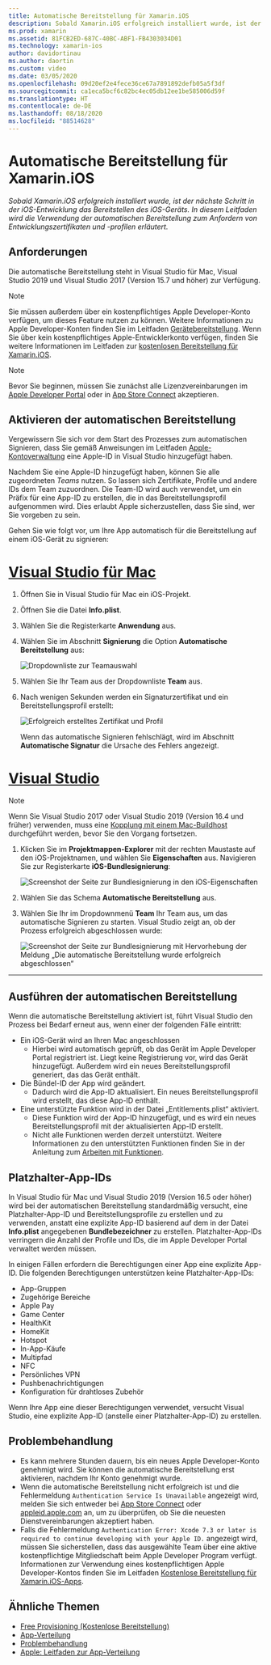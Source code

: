 ```yaml
---
title: Automatische Bereitstellung für Xamarin.iOS
description: Sobald Xamarin.iOS erfolgreich installiert wurde, ist der nächste Schritt in der iOS-Entwicklung das Bereitstellen des iOS-Geräts. Dieses Handbuch beschreibt die Verwendung der Option „Automatische Signatur“, um Entwicklungszertifikate und -profile anzufordern.
ms.prod: xamarin
ms.assetid: 81FCB2ED-687C-40BC-ABF1-FB4303034D01
ms.technology: xamarin-ios
author: davidortinau
ms.author: daortin
ms.custom: video
ms.date: 03/05/2020
ms.openlocfilehash: 09d20ef2e4fece36ce67a7891892defb05a5f3df
ms.sourcegitcommit: ca1eca5bcf6c82bc4ec05db12ee1be585006d59f
ms.translationtype: HT
ms.contentlocale: de-DE
ms.lasthandoff: 08/18/2020
ms.locfileid: "88514628"
---
```

# <a name="automatic-provisioning-for-xamarinios"></a>Automatische Bereitstellung für Xamarin.iOS

_Sobald Xamarin.iOS erfolgreich installiert wurde, ist der nächste Schritt in der iOS-Entwicklung das Bereitstellen des iOS-Geräts. In diesem Leitfaden wird die Verwendung der automatischen Bereitstellung zum Anfordern von Entwicklungszertifikaten und -profilen erläutert._

## <a name="requirements"></a>Anforderungen

Die automatische Bereitstellung steht in Visual Studio für Mac, Visual Studio 2019 und Visual Studio 2017 (Version 15.7 und höher) zur Verfügung. 

> [!NOTE]
> Sie müssen außerdem über ein kostenpflichtiges Apple Developer-Konto verfügen, um dieses Feature nutzen zu können. Weitere Informationen zu Apple Developer-Konten finden Sie im Leitfaden [Gerätebereitstellung](~/ios/get-started/installation/device-provisioning/index.md).
> Wenn Sie über kein kostenpflichtiges Apple-Entwicklerkonto verfügen, finden Sie weitere Informationen im Leitfaden zur [kostenlosen Bereitstellung für Xamarin.iOS](~/ios/get-started/installation/device-provisioning/free-provisioning.md).

> [!NOTE]
> Bevor Sie beginnen, müssen Sie zunächst alle Lizenzvereinbarungen im [Apple Developer Portal](https://developer.apple.com/account/) oder in [App Store Connect](https://appstoreconnect.apple.com/) akzeptieren.


## <a name="enable-automatic-provisioning"></a>Aktivieren der automatischen Bereitstellung

Vergewissern Sie sich vor dem Start des Prozesses zum automatischen Signieren, dass Sie gemäß Anweisungen im Leitfaden [Apple-Kontoverwaltung](~/cross-platform/macios/apple-account-management.md) eine Apple-ID in Visual Studio hinzugefügt haben. 

Nachdem Sie eine Apple-ID hinzugefügt haben, können Sie alle zugeordneten _Teams_ nutzen. So lassen sich Zertifikate, Profile und andere IDs dem Team zuzuordnen. Die Team-ID wird auch verwendet, um ein Präfix für eine App-ID zu erstellen, die in das Bereitstellungsprofil aufgenommen wird. Dies erlaubt Apple sicherzustellen, dass Sie sind, wer Sie vorgeben zu sein.

Gehen Sie wie folgt vor, um Ihre App automatisch für die Bereitstellung auf einem iOS-Gerät zu signieren:

# <a name="visual-studio-for-mac"></a>[Visual Studio für Mac](#tab/macos)

1. Öffnen Sie in Visual Studio für Mac ein iOS-Projekt.

2. Öffnen Sie die Datei **Info.plist**.

3. Wählen Sie die Registerkarte **Anwendung** aus.

4. Wählen Sie im Abschnitt **Signierung** die Option **Automatische Bereitstellung** aus:

    ![Dropdownliste zur Teamauswahl](automatic-provisioning-images/image2.png)

5. Wählen Sie Ihr Team aus der Dropdownliste **Team** aus.

6. Nach wenigen Sekunden werden ein Signaturzertifikat und ein Bereitstellungsprofil erstellt:

    ![Erfolgreich erstelltes Zertifikat und Profil](automatic-provisioning-images/image5.png)

    Wenn das automatische Signieren fehlschlägt, wird im Abschnitt **Automatische Signatur** die Ursache des Fehlers angezeigt.

# <a name="visual-studio"></a>[Visual Studio](#tab/windows)

> [!NOTE]
> Wenn Sie Visual Studio 2017 oder Visual Studio 2019 (Version 16.4 und früher) verwenden, muss eine [Kopplung mit einem Mac-Buildhost](~/ios/get-started/installation/windows/connecting-to-mac/index.md) durchgeführt werden, bevor Sie den Vorgang fortsetzen.

1. Klicken Sie im **Projektmappen-Explorer** mit der rechten Maustaste auf den iOS-Projektnamen, und wählen Sie **Eigenschaften** aus. Navigieren Sie zur Registerkarte **iOS-Bundlesignierung**:

    ![Screenshot der Seite zur Bundlesignierung in den iOS-Eigenschaften](automatic-provisioning-images/bundle-signing-win.png)

2. Wählen Sie das Schema **Automatische Bereitstellung** aus.

3. Wählen Sie Ihr im Dropdownmenü **Team** Ihr Team aus, um das automatische Signieren zu starten. Visual Studio zeigt an, ob der Prozess erfolgreich abgeschlossen wurde:

    ![Screenshot der Seite zur Bundlesignierung mit Hervorhebung der Meldung „Die automatische Bereitstellung wurde erfolgreich abgeschlossen“](automatic-provisioning-images/signing-success-win.png)

-----

## <a name="run-automatic-provisioning"></a>Ausführen der automatischen Bereitstellung

Wenn die automatische Bereitstellung aktiviert ist, führt Visual Studio den Prozess bei Bedarf erneut aus, wenn einer der folgenden Fälle eintritt:

- Ein iOS-Gerät wird an Ihren Mac angeschlossen
  - Hierbei wird automatisch geprüft, ob das Gerät im Apple Developer Portal registriert ist. Liegt keine Registrierung vor, wird das Gerät hinzugefügt. Außerdem wird ein neues Bereitstellungsprofil generiert, das das Gerät enthält.
- Die Bündel-ID der App wird geändert.
  - Dadurch wird die App-ID aktualisiert. Ein neues Bereitstellungsprofil wird erstellt, das diese App-ID enthält.
- Eine unterstützte Funktion wird in der Datei „Entitlements.plist“ aktiviert.
  - Diese Funktion wird der App-ID hinzugefügt, und es wird ein neues Bereitstellungsprofil mit der aktualisierten App-ID erstellt.
  - Nicht alle Funktionen werden derzeit unterstützt. Weitere Informationen zu den unterstützten Funktionen finden Sie in der Anleitung zum [Arbeiten mit Funktionen](~/ios/deploy-test/provisioning/capabilities/index.md).

## <a name="wildcard-app-ids"></a>Platzhalter-App-IDs

In Visual Studio für Mac und Visual Studio 2019 (Version 16.5 oder höher) wird bei der automatischen Bereitstellung standardmäßig versucht, eine Platzhalter-App-ID und Bereitstellungsprofile zu erstellen und zu verwenden, anstatt eine explizite App-ID basierend auf dem in der Datei **Info.plist** angegebenen **Bundlebezeichner** zu erstellen. Platzhalter-App-IDs verringern die Anzahl der Profile und IDs, die im Apple Developer Portal verwaltet werden müssen.

In einigen Fällen erfordern die Berechtigungen einer App eine explizite App-ID. Die folgenden Berechtigungen unterstützen keine Platzhalter-App-IDs:

- App-Gruppen
- Zugehörige Bereiche
- Apple Pay
- Game Center
- HealthKit
- HomeKit
- Hotspot
- In-App-Käufe
- Multipfad
- NFC
- Persönliches VPN
- Pushbenachrichtigungen
- Konfiguration für drahtloses Zubehör

Wenn Ihre App eine dieser Berechtigungen verwendet, versucht Visual Studio, eine explizite App-ID (anstelle einer Platzhalter-App-ID) zu erstellen.

## <a name="troubleshoot"></a>Problembehandlung 

- Es kann mehrere Stunden dauern, bis ein neues Apple Developer-Konto genehmigt wird. Sie können die automatische Bereitstellung erst aktivieren, nachdem Ihr Konto genehmigt wurde.
- Wenn die automatische Bereitstellung nicht erfolgreich ist und die Fehlermeldung `Authentication Service Is Unavailable` angezeigt wird, melden Sie sich entweder bei [App Store Connect](https://appstoreconnect.apple.com/) oder [appleid.apple.com](https://appleid.apple.com) an, um zu überprüfen, ob Sie die neuesten Dienstvereinbarungen akzeptiert haben.
- Falls die Fehlermeldung `Authentication Error: Xcode 7.3 or later is required to continue developing with your Apple ID.` angezeigt wird, müssen Sie sicherstellen, dass das ausgewählte Team über eine aktive kostenpflichtige Mitgliedschaft beim Apple Developer Program verfügt. Informationen zur Verwendung eines kostenpflichtigen Apple Developer-Kontos finden Sie im Leitfaden [Kostenlose Bereitstellung für Xamarin.iOS-Apps](~/ios/get-started/installation/device-provisioning/free-provisioning.md).

## <a name="related-links"></a>Ähnliche Themen

- [Free Provisioning (Kostenlose Bereitstellung)](~/ios/get-started/installation/device-provisioning/free-provisioning.md)
- [App-Verteilung](~/ios/deploy-test/app-distribution/index.md)
- [Problembehandlung](~/ios/deploy-test/troubleshooting.md)
- [Apple: Leitfaden zur App-Verteilung](https://developer.apple.com/library/ios/documentation/IDEs/Conceptual/AppDistributionGuide/Introduction/Introduction.html)
